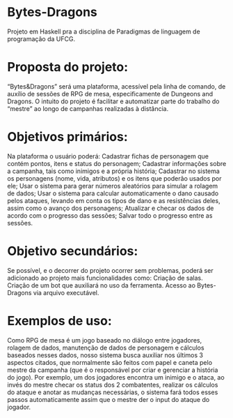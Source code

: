 # Bytes-Dragons
Projeto em Haskell pra a disciplina de Paradigmas de linguagem de programação da UFCG.


# Proposta do projeto:
“Bytes&Dragons” será uma plataforma, acessível pela linha de comando, de auxílio de sessões de RPG de mesa, especificamente de Dungeons and Dragons. O intuito do projeto é facilitar e automatizar parte do trabalho do “mestre” ao longo de campanhas realizadas à distância.


# Objetivos primários:
Na plataforma o usuário poderá:
Cadastrar fichas de personagem que contém pontos, itens e status do personagem; 
Cadastrar informações sobre a campanha, tais como inimigos e a própria história;
Cadastrar no sistema os personagens (nome, vida, atributos) e os itens que poderão usados por ele;
Usar  o sistema para gerar números aleatórios para simular a rolagem de dados;
Usar o sistema para calcular automaticamente o dano causado pelos ataques, levando em conta os tipos de dano e as resistências deles, assim como o avanço dos personagens;
Atualizar e checar os dados de acordo com o progresso das sessões;
Salvar todo o progresso entre as sessões.

# Objetivo secundários:
Se possível, e o decorrer do projeto ocorrer sem problemas, poderá ser adicionado ao projeto mais funcionalidades como:
Criação de salas.
Criação de um bot que auxiliará no uso da ferramenta.
Acesso ao Bytes-Dragons via arquivo executável.


# Exemplos de uso:
Como RPG de mesa é um jogo baseado no diálogo entre jogadores, rolagem de dados, manutenção de dados de personagem e cálculos baseados nesses dados, nosso sistema busca auxiliar nos últimos 3 aspectos citados, que normalmente são feitos com papel e caneta pelo mestre da campanha (que é o responsável por criar e gerenciar a história do jogo). 
Por exemplo, um dos jogadores encontra um inimigo e o ataca, ao invés do mestre checar os status dos 2 combatentes, realizar os cálculos do ataque e anotar as mudanças necessárias, o sistema fará todos esses passos automaticamente assim que o mestre der o input do ataque do jogador.
